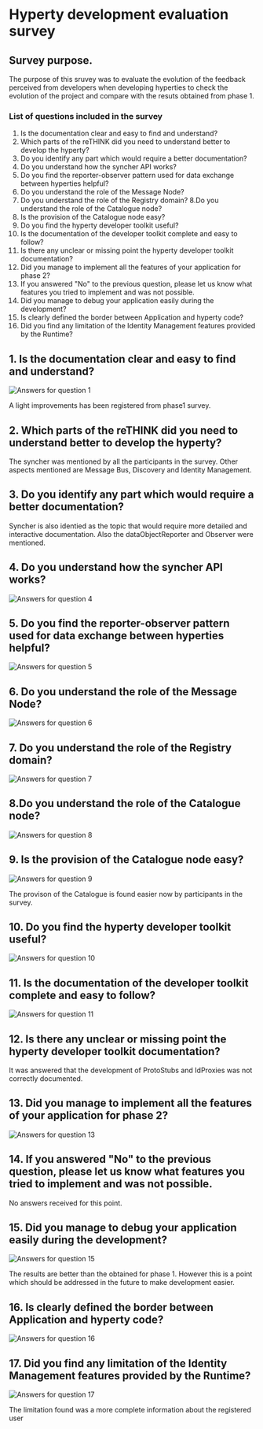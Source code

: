 #  Hyperty development evaluation survey

## Survey purpose.
The purpose of this sruvey was to evaluate the evolution of the feedback perceived from developers when developing hyperties to check the evolution of the project and compare with the resuts obtained from phase 1.

### List of questions included in the survey

1. Is the documentation clear and easy to find and understand?
2. Which parts of the reTHINK did you need to understand better to develop the hyperty?
3. Do you identify any part which would require a better documentation?
4. Do you understand how the syncher API works?
5. Do you find the reporter-observer pattern used for data exchange between hyperties helpful?
6. Do you understand the role of the Message Node?
7. Do you understand the role of the Registry domain?
8.Do you understand the role of the Catalogue node?
9. Is the provision of the Catalogue node easy?
10. Do you find the hyperty developer toolkit useful?
11. Is the documentation of the developer toolkit complete and easy to follow?
12. Is there any unclear or missing point the hyperty developer toolkit documentation?
13. Did you manage to implement all the features of your application for phase 2?
14. If you answered "No" to the previous question, please let us know what features you tried to implement and was not possible.
15. Did you manage to debug your application easily during the development?
16. Is clearly defined the border between Application and hyperty code?
17. Did you find any limitation of the Identity Management features provided by the Runtime?


## 1. Is the documentation clear and easy to find and understand?

![Answers for question 1](/docs/hyperty-survey-results/images/2-hyp-dev-survey-1.png)

A light improvements has been registered from phase1 survey.

## 2. Which parts of the reTHINK did you need to understand better to develop the hyperty?

The syncher was mentioned by all the participants in the survey. Other aspects mentioned are Message Bus, Discovery and Identity Management.

## 3. Do you identify any part which would require a better documentation?
Syncher is also identied as the topic that would require more detailed and interactive documentation. Also the dataObjectReporter and Observer were mentioned. 

## 4. Do you understand how the syncher API works?
![Answers for question 4](/docs/hyperty-survey-results/images/2-hyp-dev-survey-4.png)

## 5. Do you find the reporter-observer pattern used for data exchange between hyperties helpful?

![Answers for question 5](/docs/hyperty-survey-results/images/2-hyp-dev-survey-5.png)

## 6. Do you understand the role of the Message Node?

![Answers for question 6](/docs/hyperty-survey-results/images/2-hyp-dev-survey-6.png)

## 7. Do you understand the role of the Registry domain?

![Answers for question 7](/docs/hyperty-survey-results/images/2-hyp-dev-survey-7.png)

## 8.Do you understand the role of the Catalogue node?

![Answers for question 8](/docs/hyperty-survey-results/images/2-hyp-dev-survey-8.png)

## 9. Is the provision of the Catalogue node easy?

![Answers for question 9](/docs/hyperty-survey-results/images/2-hyp-dev-survey-9.png)

The provison of the Catalogue is found easier now by participants in the survey. 

## 10. Do you find the hyperty developer toolkit useful?

![Answers for question 10](/docs/hyperty-survey-results/images/2-hyp-dev-survey-10.png)

## 11. Is the documentation of the developer toolkit complete and easy to follow?

![Answers for question 11](/docs/hyperty-survey-results/images/2-hyp-dev-survey-11.png)

## 12. Is there any unclear or missing point the hyperty developer toolkit documentation?

It was answered that the development of ProtoStubs and IdProxies was not correctly documented.

## 13. Did you manage to implement all the features of your application for phase 2?

![Answers for question 13](/docs/hyperty-survey-results/images/2-hyp-dev-survey-13.png)

## 14. If you answered "No" to the previous question, please let us know what features you tried to implement and was not possible.

No answers received for this point. 

## 15. Did you manage to debug your application easily during the development?

![Answers for question 15](/docs/hyperty-survey-results/images/2-hyp-dev-survey-15.png)

The results are better than the obtained for phase 1. However this is a point which should be addressed in the future to make development easier.

## 16. Is clearly defined the border between Application and hyperty code?

![Answers for question 16](/docs/hyperty-survey-results/images/2-hyp-dev-survey-16.png)

## 17. Did you find any limitation of the Identity Management features provided by the Runtime?

![Answers for question 17](/docs/hyperty-survey-results/images/2-hyp-dev-survey-17.png)

The limitation found was a more complete information about the registered user
 

